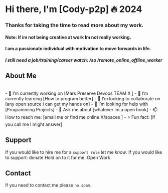 # Hi there, I'm [Cody-p2p] 🔥 2024
### Thanks for taking the time to read more about my work.

#### Note: If im not being creative at work Im not really working.

#### I am a passionate individual with motivation to move forwards in life.
##### I still need a job/training/career watch: /so /remote_online_offline_worker

## About Me
<br>
- 🔭 I’m currently working on [Mars Preserve Devops TEAM X ]
- 🌱 I’m currently learning [How to program better]
- 👯 I’m looking to collaborate on [any open source i can get my hands on]
- 🤔 I’m looking for help with [Programming Projects]
- 💬 Ask me about [whatever im a open book]
- 📫 How to reach me: [email me or find me online X/spaces ]
- ⚡ Fun fact: [if you call me I might answer]

## Support 

If you would like to hire me for a `support role` let me _know_.
If you would like to support: donate Hold on to it for me.
Open Work

## Contact

If you need to contact me please `no spam`.
